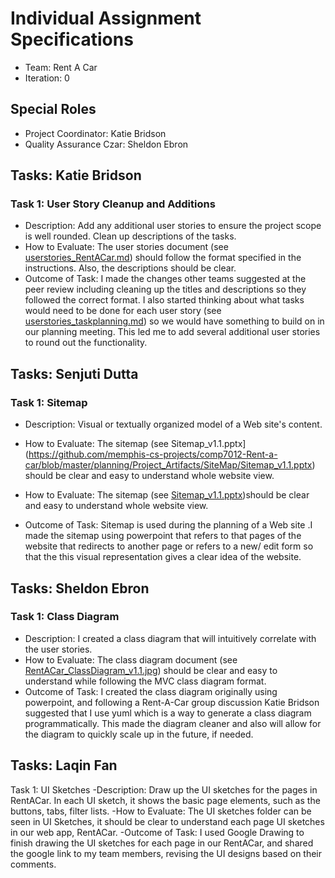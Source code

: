 # Individual Assignment Specifications

- Team: Rent A Car
- Iteration: 0

## Special Roles

- Project Coordinator: Katie Bridson
- Quality Assurance Czar: Sheldon Ebron

## Tasks: Katie Bridson

### Task 1: User Story Cleanup and Additions
- Description: Add any additional user stories to ensure the project scope is well rounded. Clean up descriptions of the tasks.
- How to Evaluate: The user stories document (see [userstories_RentACar.md](https://github.com/memphis-cs-projects/comp7012-Rent-a-Car/blob/master/planning/Project_Artifacts/UserStories/userstories_RentACar.md)) should follow the format specified in the instructions. Also, the descriptions should be clear.
- Outcome of Task: I made the changes other teams suggested at the peer review including cleaning up the titles and descriptions so they followed the correct format. I also started thinking about what tasks would need to be done for each user story (see [userstories_taskplanning.md](https://github.com/memphis-cs-projects/comp7012-Rent-a-Car/blob/master/planning/Project_Artifacts/UserStories/userstories_taskplanning.md)) so we would have something to build on in our planning meeting. This led me to add several additional user stories to round out the functionality.

## Tasks: Senjuti Dutta

### Task 1: Sitemap
- Description: Visual or textually organized model of a Web site's content.
- How to Evaluate: The sitemap (see Sitemap_v1.1.pptx](https://github.com/memphis-cs-projects/comp7012-Rent-a-car/blob/master/planning/Project_Artifacts/SiteMap/Sitemap_v1.1.pptx) should be clear and easy to understand  whole website view. 
- How to Evaluate: The sitemap (see [Sitemap_v1.1.pptx](https://github.com/memphis-cs-projects/comp7012-Rent-a-Car/blob/master/planning/Project_Artifacts/SiteMap/Sitemap_v1.1.pptx))should be clear and easy to understand  whole website view.

- Outcome of Task: Sitemap is used during the planning of a Web site .I made the sitemap using powerpoint that refers to that pages of the website that redirects to another page or refers to a new/ edit form so that the this visual representation gives a clear idea of the website.


## Tasks: Sheldon Ebron

### Task 1: Class Diagram
- Description: I created a class diagram that will intuitively correlate with the user stories.
- How to Evaluate: The class diagram document (see [RentACar_ClassDiagram_v1.1.jpg](https://github.com/memphis-cs-projects/comp7012-Rent-a-Car/blob/master/planning/Project_Artifacts/ClassDiagrams/RentACar_ClassDiagram_v1.1.jpg)) should be clear and easy to understand while following the MVC class diagram format.
- Outcome of Task: I created the class diagram originally using powerpoint, and following a Rent-A-Car group discussion Katie Bridson suggested that I use yuml which is a way to generate a class diagram programmatically. This made the diagram cleaner and also will allow for the diagram to quickly scale up in the future, if needed.


## Tasks: Laqin Fan

Task 1: UI Sketches
-Description: Draw up the UI sketches for the pages in RentACar. In each UI sketch, it shows the basic page elements, such as the buttons, tabs, filter lists.
-How to Evaluate: The UI sketches folder can be seen in UI Sketches, it should be clear to understand each page UI sketches in our web app, RentACar.
-Outcome of Task: I used Google Drawing to finish drawing the UI sketches for each page in our RentACar, and shared the google link to my team members, revising the UI designs based on their comments.
